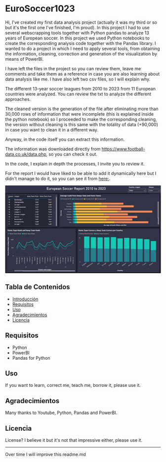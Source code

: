 # EuroSoccer1023

Hi, I've created my first data analysis project (actually it was my third or so but it's the first one I've finished, I'm proud). In this project I had to use several webscrapping tools together with Python pandas to analyze 13 years of European soccer. In this project we used Python notebooks to create the corresponding analysis code together with the Pandas library. I wanted to do a project in which I need to apply several tools, from obtaining the information, cleaning, correction and generation of the visualization by means of PowerBI.

I have left the files in the project so you can review them, leave me comments and take them as a reference in case you are also learning about data analysis like me. I have also left two csv files, so I will explain why.

The different 13-year soccer leagues from 2010 to 2023 from 11 European countries were analyzed. You can review the txt to analyze the different approaches.

The cleaned version is the generation of the file after eliminating more than 30,000 rows of information that were incomplete (this is explained inside the python notebook) so I proceeded to make the corresponding cleaning, the version without cleaning is this same with the totality of data (+90,000) in case you want to clean it in a different way.

Anyway, in the code itself you can extract this information.

The information was downloaded directly from https://www.football-data.co.uk/data.php, so you can check it out.

In the code, I explain in depth the processes, I invite you to review it.

For the report I would have liked to be able to add it dynamically here but I didn't manage to do it, so you can see it from [here:](https://app.powerbi.com/view?r=eyJrIjoiMGVmY2JkNWItNTQxYy00YTI0LTk0NmMtZjY1ZDFhZjE0YTk1IiwidCI6ImNhY2E5MDExLTdiNmEtNDRkZS04NjFmLTA5NWEyY2E4ODNiNyIsImMiOjR9&pageName=ReportSection).

![Descripción de la imagen](https://github.com/trissmald/EuroSoccer1023/blob/main/reporte/report.png?raw=true)

## Tabla de Contenidos

- [Introducción](#introducción)
- [Requisitos](#requisitos)
- [Uso](#uso)
- [Agradecimientos](#agradecimientos)
- [Licencia](#licencia)

## Requisitos

- Python
- PowerBI
- Pandas for Python

## Uso

If you want to learn, correct me, teach me, borrow it, please use it.

## Agradecimientos

Many thanks to Youtube, Python, Pandas and PowerBI.

## Licencia

License? I believe it but it's not that impressive either, please use it.

---------------------------------------------

Over time I will improve this readme.md
